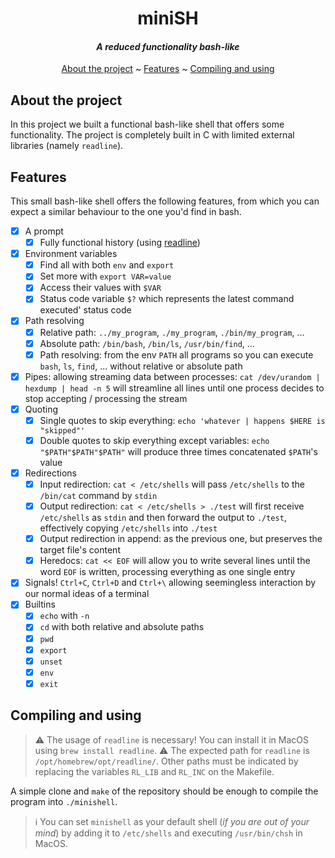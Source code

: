 <div align='center'>

# miniSH
#### _A reduced functionality bash-like_

[About the project](#about-the-project) ~
[Features](#features) ~
[Compiling and using](#compiling-and-using)

</div>

## About the project
In this project we built a functional bash-like shell that offers some functionality.
The project is completely built in C with limited external libraries (namely `readline`).

## Features
This small bash-like shell offers the following features, from which you can
expect a similar behaviour to the one you'd find in bash.

- [x] A prompt
    - [x] Fully functional history (using [readline](https://tiswww.case.edu/php/chet/readline/rltop.html))
- [x] Environment variables
    - [x] Find all with both `env` and `export`
    - [x] Set more with `export VAR=value`
    - [x] Access their values with `$VAR`
    - [x] Status code variable `$?` which represents the latest command executed' status code
- [x] Path resolving
    - [x] Relative path: `../my_program`, `./my_program`, `./bin/my_program`, ...
    - [x] Absolute path: `/bin/bash`, `/bin/ls`, `/usr/bin/find`, ...
    - [x] Path resolving: from the env `PATH` all programs so you can execute `bash`, `ls`, `find`, ... without relative or absolute path
- [x] Pipes: allowing streaming data between processes: `cat /dev/urandom | hexdump | head -n 5` will streamline all lines until one process
    decides to stop accepting / processing the stream
- [x] Quoting
    - [x] Single quotes to skip everything: `echo 'whatever | happens $HERE is "skipped"'`
    - [x] Double quotes to skip everything except variables: `echo "$PATH"$PATH"$PATH"` will produce three times concatenated `$PATH`'s value
- [x] Redirections
    - [x] Input redirection: `cat < /etc/shells` will pass `/etc/shells` to the `/bin/cat` command by `stdin`
    - [x] Output redirection: `cat < /etc/shells > ./test` will first receive `/etc/shells` as `stdin` and then forward the output to `./test`,
        effectively copying `/etc/shells` into `./test`
    - [x] Output redirection in append: as the previous one, but preserves the target file's content
    - [x] Heredocs: `cat << EOF` will allow you to write several lines until the word `EOF` is written, processing everything as one single entry
- [x] Signals! `Ctrl+C`, `Ctrl+D` and `Ctrl+\` allowing seemingless interaction by our normal ideas of a terminal
- [x] Builtins
    - [x] `echo` with `-n`
    - [x] `cd` with both relative and absolute paths
    - [x] `pwd`
    - [x] `export`
    - [x] `unset`
    - [x] `env`
    - [x] `exit`

## Compiling and using
> ⚠️  The usage of `readline` is necessary! You can install it in MacOS using `brew install readline`.
> ⚠️  The expected path for `readline` is `/opt/homebrew/opt/readline/`. Other paths must be indicated
> by replacing the variables `RL_LIB` and `RL_INC` on the Makefile.

A simple clone and `make` of the repository should be enough to compile the program into `./minishell`.

> ℹ️  You can set `minishell` as your default shell (_if you are out of your mind_) by adding it to
> `/etc/shells` and executing `/usr/bin/chsh` in MacOS.
